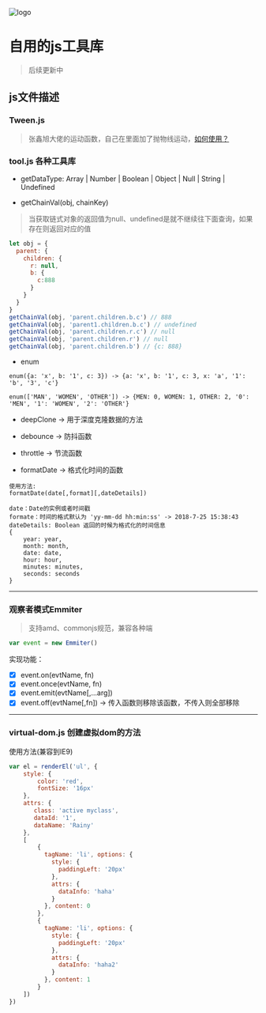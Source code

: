 ![logo](https://rainylengend.github.io/asset/img/icon.ico)

# 自用的js工具库

> 后续更新中

## js文件描述

### Tween.js

> 张鑫旭大佬的运动函数，自己在里面加了抛物线运动，[如何使用？](http://www.zhangxinxu.com/wordpress/?p=5828)

### tool.js 各种工具库

- getDataType: Array | Number | Boolean | Object | Null | String | Undefined

- getChainVal(obj, chainKey)

> 当获取链式对象的返回值为null、undefined是就不继续往下面查询，如果存在则返回对应的值

```javascript
let obj = {
  parent: {
    children: {
      r: null,
      b: {
        c:888
      }
    }
  }
}
getChainVal(obj, 'parent.children.b.c') // 888
getChainVal(obj, 'parent1.children.b.c') // undefined
getChainVal(obj, 'parent.children.r.c') // null
getChainVal(obj, 'parent.children.r') // null
getChainVal(obj, 'parent.children.b') // {c: 888}
```

- enum

```
enum({a: 'x', b: '1', c: 3}) -> {a: 'x', b: '1', c: 3, x: 'a', '1': 'b', '3', 'c'}

enum(['MAN', 'WOMEN', 'OTHER']) -> {MEN: 0, WOMEN: 1, OTHER: 2, '0': 'MEN', '1': 'WOMEN', '2': 'OTHER'}
```

- deepClone -> 用于深度克隆数据的方法

- debounce -> 防抖函数

- throttle -> 节流函数

- formatDate -> 格式化时间的函数

```
使用方法: 
formatDate(date[,format][,dateDetails])

date：Date的实例或者时间戳
formate：时间的格式默认为 'yy-mm-dd hh:min:ss' -> 2018-7-25 15:38:43
dateDetails: Boolean 返回的时候为格式化的时间信息
{
    year: year,
    month: month,
    date: date,
    hour: hour,
    minutes: minutes,
    seconds: seconds
}

```


-----------------

### 观察者模式Emmiter
> 支持amd、commonjs规范，兼容各种端

```javascript
var event = new Emmiter()
```

实现功能：

- [x] event.on(evtName, fn)
- [x] event.once(evtName, fn)
- [x] event.emit(evtName[,...arg])
- [x] event.off(evtName[,fn]) -> 传入函数则移除该函数，不传入则全部移除

-----------------

### virtual-dom.js 创建虚拟dom的方法

使用方法(兼容到IE9)

```javascript
var el = renderEl('ul', {
    style: {
        color: 'red',
        fontSize: '16px'
    },
    attrs: {
       class: 'active myclass',
       dataId: '1',
       dataName: 'Rainy'
    },
    [
        {
          tagName: 'li', options: {
            style: {
              paddingLeft: '20px'
            },
            attrs: {
              dataInfo: 'haha'
            }
          }, content: 0
        },
        {
          tagName: 'li', options: {
            style: {
              paddingLeft: '20px'
            },
            attrs: {
              dataInfo: 'haha2'
            }
          }, content: 1
        }
    ])
})
```
